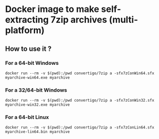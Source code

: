 # Docker image to make self-extracting 7zip archives (multi-platform)

## How to use it ?

### For a 64-bit Windows

	docker run --rm -v $(pwd):/pwd convertigo/7zip a -sfx7zConWin64.sfx myarchive-win64.exe myarchive

### For a 32/64-bit Windows

	docker run --rm -v $(pwd):/pwd convertigo/7zip a -sfx7zConWin32.sfx myarchive-win32.exe myarchive

### For a 64-bit Linux

	docker run --rm -v $(pwd):/pwd convertigo/7zip a -sfx7zConLin64.sfx myarchive-lin64.bin myarchive
